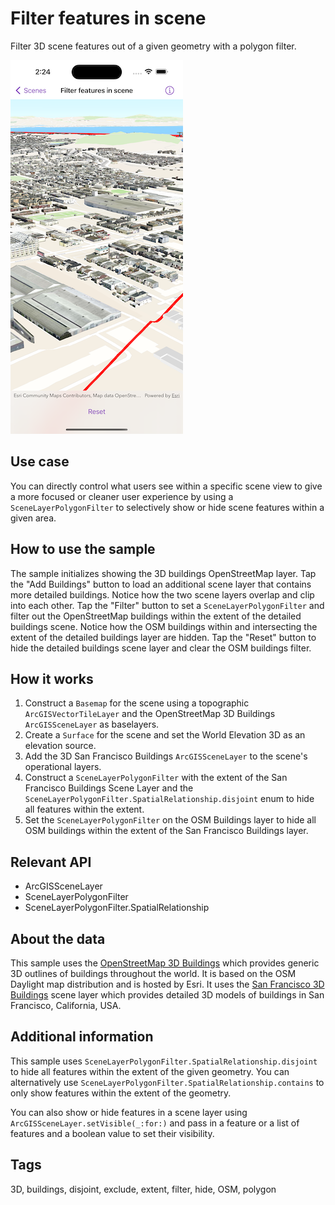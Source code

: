 # Filter features in scene

Filter 3D scene features out of a given geometry with a polygon filter.

![Image of filter features in scene sample](filter-features-in-scene.png)

## Use case

You can directly control what users see within a specific scene view to give a more focused or cleaner user experience by using a `SceneLayerPolygonFilter` to selectively show or hide scene features within a given area.

## How to use the sample

The sample initializes showing the 3D buildings OpenStreetMap layer. Tap the "Add Buildings" button to load an additional scene layer that contains more detailed buildings. Notice how the two scene layers overlap and clip into each other. Tap the "Filter" button to set a `SceneLayerPolygonFilter` and filter out the OpenStreetMap buildings within the extent of the detailed buildings scene. Notice how the OSM buildings within and intersecting the extent of the detailed buildings layer are hidden. Tap the "Reset" button to hide the detailed buildings scene layer and clear the OSM buildings filter.

## How it works

1. Construct a `Basemap` for the scene using a topographic `ArcGISVectorTileLayer` and the OpenStreetMap 3D Buildings `ArcGISSceneLayer` as baselayers.
2. Create a `Surface` for the scene and set the World Elevation 3D as an elevation source.
3. Add the 3D San Francisco Buildings `ArcGISSceneLayer` to the scene's operational layers.
4. Construct a `SceneLayerPolygonFilter` with the extent of the San Francisco Buildings Scene Layer and the `SceneLayerPolygonFilter.SpatialRelationship.disjoint` enum to hide all features within the extent.
5. Set the `SceneLayerPolygonFilter` on the OSM Buildings layer to hide all OSM buildings within the extent of the San Francisco Buildings layer.

## Relevant API

* ArcGISSceneLayer
* SceneLayerPolygonFilter
* SceneLayerPolygonFilter.SpatialRelationship

## About the data

This sample uses the [OpenStreetMap 3D Buildings](https://www.arcgis.com/home/item.html?id=ca0470dbbddb4db28bad74ed39949e25) which provides generic 3D outlines of buildings throughout the world. It is based on the OSM Daylight map distribution and is hosted by Esri. It uses the [San Francisco 3D Buildings](https://www.arcgis.com/home/item.html?id=d3344ba99c3f4efaa909ccfbcc052ed5) scene layer which provides detailed 3D models of buildings in San Francisco, California, USA.

## Additional information

This sample uses `SceneLayerPolygonFilter.SpatialRelationship.disjoint` to hide all features within the extent of the given geometry. You can alternatively use `SceneLayerPolygonFilter.SpatialRelationship.contains` to only show features within the extent of the geometry.

You can also show or hide features in a scene layer using `ArcGISSceneLayer.setVisible(_:for:)` and pass in a feature or a list of features and a boolean value to set their visibility.

## Tags

3D, buildings, disjoint, exclude, extent, filter, hide, OSM, polygon
